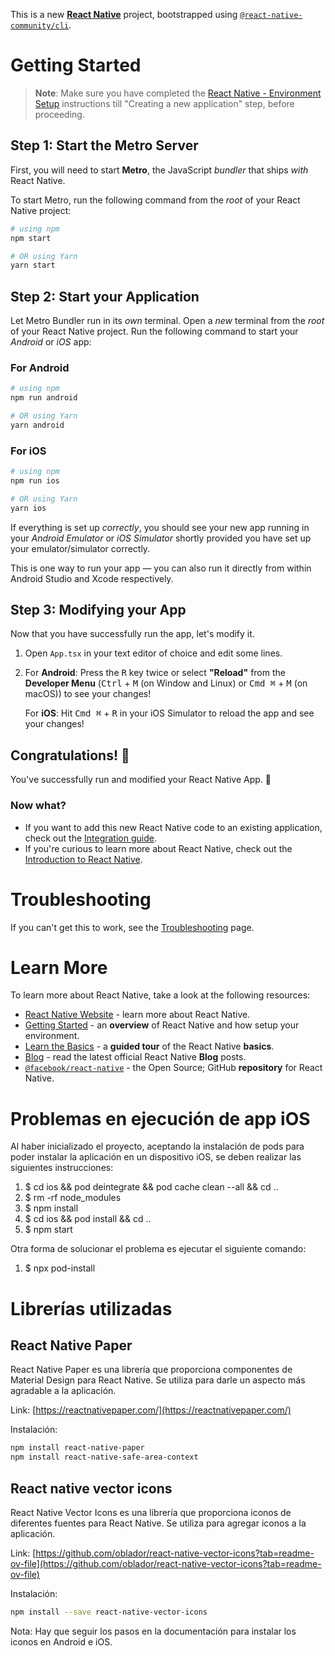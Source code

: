 This is a new [**React Native**](https://reactnative.dev) project, bootstrapped using [`@react-native-community/cli`](https://github.com/react-native-community/cli).

# Getting Started

> **Note**: Make sure you have completed the [React Native - Environment Setup](https://reactnative.dev/docs/environment-setup) instructions till "Creating a new application" step, before proceeding.

## Step 1: Start the Metro Server

First, you will need to start **Metro**, the JavaScript _bundler_ that ships _with_ React Native.

To start Metro, run the following command from the _root_ of your React Native project:

```bash
# using npm
npm start

# OR using Yarn
yarn start
```

## Step 2: Start your Application

Let Metro Bundler run in its _own_ terminal. Open a _new_ terminal from the _root_ of your React Native project. Run the following command to start your _Android_ or _iOS_ app:

### For Android

```bash
# using npm
npm run android

# OR using Yarn
yarn android
```

### For iOS

```bash
# using npm
npm run ios

# OR using Yarn
yarn ios
```

If everything is set up _correctly_, you should see your new app running in your _Android Emulator_ or _iOS Simulator_ shortly provided you have set up your emulator/simulator correctly.

This is one way to run your app — you can also run it directly from within Android Studio and Xcode respectively.

## Step 3: Modifying your App

Now that you have successfully run the app, let's modify it.

1. Open `App.tsx` in your text editor of choice and edit some lines.
2. For **Android**: Press the <kbd>R</kbd> key twice or select **"Reload"** from the **Developer Menu** (<kbd>Ctrl</kbd> + <kbd>M</kbd> (on Window and Linux) or <kbd>Cmd ⌘</kbd> + <kbd>M</kbd> (on macOS)) to see your changes!

   For **iOS**: Hit <kbd>Cmd ⌘</kbd> + <kbd>R</kbd> in your iOS Simulator to reload the app and see your changes!

## Congratulations! :tada:

You've successfully run and modified your React Native App. :partying_face:

### Now what?

- If you want to add this new React Native code to an existing application, check out the [Integration guide](https://reactnative.dev/docs/integration-with-existing-apps).
- If you're curious to learn more about React Native, check out the [Introduction to React Native](https://reactnative.dev/docs/getting-started).

# Troubleshooting

If you can't get this to work, see the [Troubleshooting](https://reactnative.dev/docs/troubleshooting) page.

# Learn More

To learn more about React Native, take a look at the following resources:

- [React Native Website](https://reactnative.dev) - learn more about React Native.
- [Getting Started](https://reactnative.dev/docs/environment-setup) - an **overview** of React Native and how setup your environment.
- [Learn the Basics](https://reactnative.dev/docs/getting-started) - a **guided tour** of the React Native **basics**.
- [Blog](https://reactnative.dev/blog) - read the latest official React Native **Blog** posts.
- [`@facebook/react-native`](https://github.com/facebook/react-native) - the Open Source; GitHub **repository** for React Native.

# Problemas en ejecución de app iOS

Al haber inicializado el proyecto, aceptando la instalación de pods para poder instalar la aplicación en un dispositivo iOS, se deben realizar las siguientes instrucciones:

1. $ cd ios && pod deintegrate && pod cache clean --all && cd ..
2. $ rm -rf node_modules
3. $ npm install
4. $ cd ios && pod install && cd ..
5. $ npm start

Otra forma de solucionar el problema es ejecutar el siguiente comando:

1. $ npx pod-install

# Librerías utilizadas

## React Native Paper

React Native Paper es una librería que proporciona componentes de Material Design para React Native. Se utiliza para darle un aspecto más agradable a la aplicación.

Link: [https://reactnativepaper.com/](https://reactnativepaper.com/)

Instalación:

```bash
npm install react-native-paper
npm install react-native-safe-area-context
```

## React native vector icons

React Native Vector Icons es una librería que proporciona iconos de diferentes fuentes para React Native. Se utiliza para agregar iconos a la aplicación.

Link: [https://github.com/oblador/react-native-vector-icons?tab=readme-ov-file](https://github.com/oblador/react-native-vector-icons?tab=readme-ov-file)

Instalación:

```bash
npm install --save react-native-vector-icons
```

Nota: Hay que seguir los pasos en la documentación para instalar los iconos en Android e iOS.
